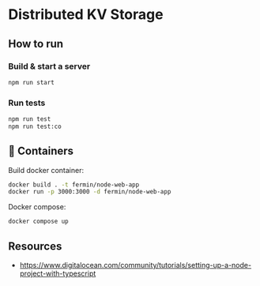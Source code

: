 # Distributed KV Storage

## How to run

### Build & start a server
    
```bash
npm run start
```

### Run tests

```bash
npm run test
npm run test:co
```


## 🐳 Containers 

Build docker container:

```bash
docker build . -t fermin/node-web-app
docker run -p 3000:3000 -d fermin/node-web-app
```

Docker compose:
```bash
docker compose up
```


## Resources
- https://www.digitalocean.com/community/tutorials/setting-up-a-node-project-with-typescript